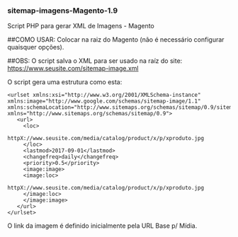 ### sitemap-imagens-Magento-1.9
Script PHP para gerar XML de Imagens - Magento

##COMO USAR:
Colocar na raiz do Magento (não é necessário configurar quaisquer opções).

##OBS:
O script salva o XML para ser usado na raíz do site:
https://www.seusite.com/sitemap-image.xml

O script gera uma estrutura como esta:
```
<urlset xmlns:xsi="http://www.w3.org/2001/XMLSchema-instance" xmlns:image="http://www.google.com/schemas/sitemap-image/1.1" xmlns:schemaLocation="http://www.sitemaps.org/schemas/sitemap/0.9/sitemap.xsd" xmlns="http://www.sitemaps.org/schemas/sitemap/0.9">
   <url>
     <loc>
          httpX://www.seusite.com/media/catalog/product/x/p/xproduto.jpg
     </loc>
     <lastmod>2017-09-01</lastmod>
     <changefreq>daily</changefreq>
     <priority>0.5</priority>
     <image:image>
     <image:loc>
          httpX://www.seusite.com/media/catalog/product/x/p/xproduto.jpg
     </image:loc>
     </image:image>
   </url>
</urlset>
```
O link da imagem é definido inicialmente pela URL Base p/ Mídia.
